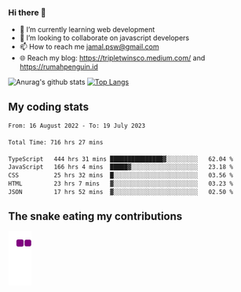 ### Hi there 👋

<!--
**padepokanpenguin/padepokanpenguin** is a ✨ _special_ ✨ repository because its `README.md` (this file) appears on your GitHub profile.
-->

- 🌱 I’m currently learning  web development
- 👯 I’m looking to collaborate on javascript developers
- 📫 How to reach me jamal.psw@gmail.com
- 🌐 Reach my blog:
   https://tripletwinsco.medium.com/ and
   https://rumahpenguin.id

![Anurag's github stats](https://github-readme-stats.vercel.app/api?username=padepokanpenguin&count_private=true&disable_animations=false&show_icons=true&theme=default)
[![Top Langs](https://github-readme-stats.vercel.app/api/top-langs/?username=padepokanpenguin&theme=default&layout=compact)](https://github.com/padepokanpenguin)

## My coding stats

<!--START_SECTION:waka-->

```txt
From: 16 August 2022 - To: 19 July 2023

Total Time: 716 hrs 27 mins

TypeScript   444 hrs 31 mins ███████████████▓░░░░░░░░░   62.04 %
JavaScript   166 hrs 4 mins  █████▓░░░░░░░░░░░░░░░░░░░   23.18 %
CSS          25 hrs 32 mins  █░░░░░░░░░░░░░░░░░░░░░░░░   03.56 %
HTML         23 hrs 7 mins   ▓░░░░░░░░░░░░░░░░░░░░░░░░   03.23 %
JSON         17 hrs 52 mins  ▓░░░░░░░░░░░░░░░░░░░░░░░░   02.50 %
```

<!--END_SECTION:waka-->


## The snake eating my contributions
![snake gif](https://github.com/padepokanpenguin/padepokanpenguin/blob/output/github-contribution-grid-snake.gif)
